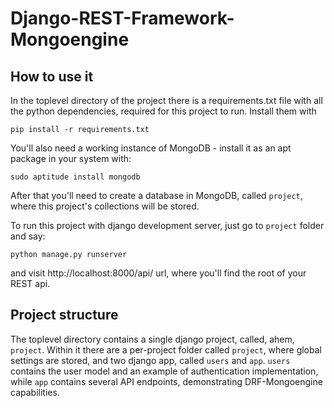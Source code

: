 Django-REST-Framework-Mongoengine 
=========================================





How to use it
-------------

In the toplevel directory of the project there is a requirements.txt file with all the python dependencies, required for this project to run. Install them with

`pip install -r requirements.txt`

You'll also need a working instance of MongoDB - install it as an apt package in your system with:

`sudo aptitude install mongodb`

After that you'll need to create a database in MongoDB, called `project`, where this project's collections will be stored.

To run this project with django development server, just go to `project` folder and say:

`python manage.py runserver`

and visit http://localhost:8000/api/ url, where you'll find the root of your REST api.


Project structure
-----------------

The toplevel directory contains a single django project, called, ahem, `project`. Within it there are a per-project folder called `project`, where global settings are stored, and two django app, called `users` and `app`. `users` contains the user model and an example of authentication implementation, while `app` contains several API endpoints, demonstrating DRF-Mongoengine capabilities.
